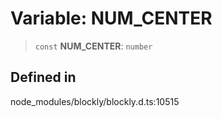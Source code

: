 # Variable: NUM_CENTER

> `const` **NUM_CENTER**: `number`

## Defined in

node_modules/blockly/blockly.d.ts:10515
